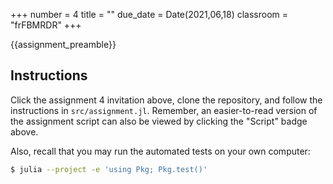 +++
number = 4
title = ""
due_date = Date(2021,06,18)
classroom = "frFBMRDR"
+++

{{assignment_preamble}}
## Instructions

Click the assignment 4 invitation above,
clone the repository, and follow the instructions
in `src/assignment.jl`.
Remember, an easier-to-read version of the assignment
script can also be viewed by clicking the "Script" badge above.

Also, recall that you may run the automated tests on your own computer:

```sh
$ julia --project -e 'using Pkg; Pkg.test()'
```
